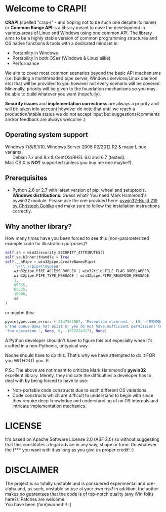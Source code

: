 # **Welcome to CRAPI!**
**CRAPI** (spelled "crap-i" - and hoping not to be such one despite its name) or **Common Range API** is a library meant to ease the development in various areas of Linux and Windows using one common API. The library aims to be a highly stable version of common programming structures and OS native functions &amp; tools with a dedicated mindset in:

+  Portability in Windows
+  Portability in both OSes (Windows & Linux alike)
+  Performance

We aim to cover most common scenarios beyond the basic API mechanisms (i.e. building a multithreaded pipe server, Windows services/Linux daemon etc) that will be provided to you however not every scenario will be covered. Minimally, priority will be given to the foundation mechanisms so you may be able to build whatever you want (hopefully).

**Security issues** and **implementation correctness** are always a priority and will be taken into account however do note that until we reach a production/stable status we do not accept input but suggestions/comments and/or feedback are always welcome :)

## **Operating system support**
Windows 7/8/8.1/10, Windows Server 2008 R2/2012 R2 & major Linux variants:<br/>
&nbsp;&nbsp;&nbsp;&nbsp;&nbsp;&nbsp;Debian 7.x and 8.x &amp; CentOS/RHEL 6.6 and 6.7 (tested).<br/>
Mac OS X is **NOT** supported (unless you buy me one maybe?).

## **Prerequisites**
+  Python 2.6 or 2.7 with latest version of pip, wheel and setuptools.<br/>
**Windows distributions**: Guess what? You need Mark Hammond's pywin32 module. Please use the one provided here: <a href="http://www.lfd.uci.edu/~gohlke/pythonlibs/#pywin32" target="_blank">pywin32-Build 219 by Christoph Gohlke</a> and make sure to follow the installation instructions correctly.<br/>

## **Why another library?**
How many times have you been forced to see this (non-parameterized example code for illustration purposes)?

```python
self.sa = win32security.SECURITY_ATTRIBUTES()
self.sa.bInheritHandle = True
self.__hPipe = win32pipe.CreateNamedPipe(
    '\\\\.\\pipe\\mypipe'
    win32pipe.PIPE_ACCESS_DUPLEX | win32file.FILE_FLAG_OVERLAPPED,
    win32pipe.PIPE_TYPE_MESSAGE | win32pipe.PIPE_READMODE_MESSAGE,
    1,
    65535,
    65535,
    10000,
    sa
)
```

or maybe this:

```python
pywintypes.com_error: (-2147352567, 'Exception occurred.', (0, u'MSMQQueueInfo',
u'The queue does not exist or you do not have sufficient permissions to perform'
'the operation.', None, 0, -1072824317), None)
```

A Python developer shouldn't have to figure this out especially when it's crafted in a non-Pythonic, untypical way.

Noone should have to do this. That's why we have attempted to do it FOR you WITHOUT you :P.

P.S.: The above are not meant to criticize Mark Hammond's __pywin32__ excellent library. Merely, they indicate the difficulties a developer has to deal with by being forced to have to use:

+ Non-portable code constructs due to each different OS variations.
+ Code constructs which are difficult to understand to begin with since they require deep knowledge and understanding of an OS internals and intricate implementation mechanics.

# **LICENSE**
It's based on Apache Software License 2.0 (ASF 2.0) so without suggesting that this constitutes a legal advice in any way, shape or form: Do whatever the f*** you want with it as long as you give us proper credit! :}

# **DISCLAIMER**
The project is so totally unstable and is considered experimental and pre-alpha and, as such, unstable so use at your own risk! In addition, the author makes no guarantees that the code is of top-notch quality (any Win folks here?). Patches are welcome.<br/>
You have been (fore)warned!!! :]
